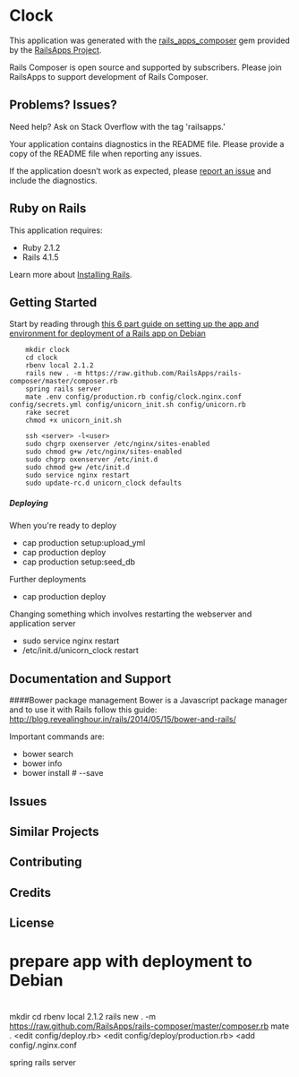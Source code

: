 Clock
================

This application was generated with the [rails_apps_composer](https://github.com/RailsApps/rails_apps_composer) gem
provided by the [RailsApps Project](http://railsapps.github.io/).

Rails Composer is open source and supported by subscribers. Please join RailsApps to support development of Rails Composer.

Problems? Issues?
-----------

Need help? Ask on Stack Overflow with the tag 'railsapps.'

Your application contains diagnostics in the README file. Please provide a copy of the README file when reporting any issues.

If the application doesn’t work as expected, please [report an issue](https://github.com/RailsApps/rails_apps_composer/issues)
and include the diagnostics.

Ruby on Rails
-------------

This application requires:

- Ruby 2.1.2
- Rails 4.1.5

Learn more about [Installing Rails](http://railsapps.github.io/installing-rails.html).

Getting Started
---------------

Start by reading through [this 6 part guide on setting up the app and environment for deployment of a Rails app on Debian](http://vladigleba.com/blog/2014/03/05/deploying-rails-apps-part-1-securing-the-server/)

		mkdir clock
		cd clock
		rbenv local 2.1.2
		rails new . -m https://raw.github.com/RailsApps/rails-composer/master/composer.rb
		spring rails server
		mate .env config/production.rb config/clock.nginx.conf config/secrets.yml config/unicorn_init.sh config/unicorn.rb 
		rake secret
		chmod +x unicorn_init.sh

		ssh <server> -l<user>
		sudo chgrp oxenserver /etc/nginx/sites-enabled
		sudo chmod g+w /etc/nginx/sites-enabled
		sudo chgrp oxenserver /etc/init.d
		sudo chmod g+w /etc/init.d
		sudo service nginx restart
		sudo update-rc.d unicorn_clock defaults
		

















##### Deploying
When you're ready to deploy

* cap production setup:upload_yml
* cap production deploy
* cap production setup:seed\_db

Further deployments

* cap production deploy

Changing something which involves restarting the webserver and application server

* sudo service nginx restart
* /etc/init.d/unicorn_clock restart

Documentation and Support
-------------------------

####Bower package management
Bower is a Javascript package manager and to use it with Rails follow this guide: http://blog.revealinghour.in/rails/2014/05/15/bower-and-rails/

Important commands are:

* bower search <package>
* bower info <package>
* bower install <package>#<version> --save

Issues
-------------

Similar Projects
----------------

Contributing
------------

Credits
-------

License
-------

# prepare app with deployment to Debian
#
mkdir <project>
cd <project>
rbenv local 2.1.2
rails new . -m https://raw.github.com/RailsApps/rails-composer/master/composer.rb
mate .
	<edit config/deploy.rb>
	<edit config/deploy/production.rb>
  <add config/<project>.nginx.conf
		
<setup GitHub repo>
<add bookmark to SourceTree>

spring rails server
